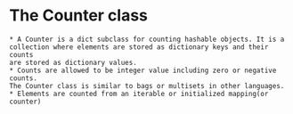 # The Counter class
	* A Counter is a dict subclass for counting hashable objects. It is a
	collection where elements are stored as dictionary keys and their counts
    are stored as dictionary values.
	* Counts are allowed to be integer value including zero or negative counts. 
	The Counter class is similar to bags or multisets in other languages.
	* Elements are counted from an iterable or initialized mapping(or counter)
